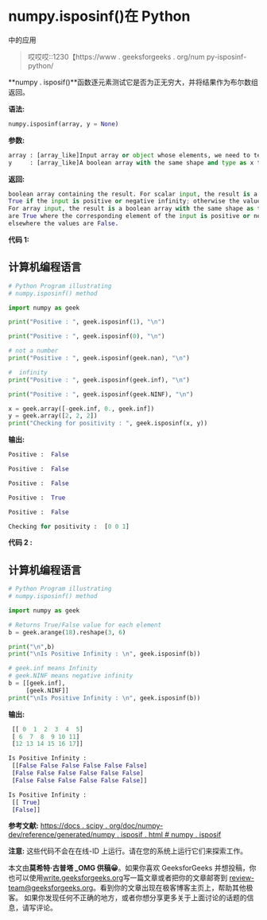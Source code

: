 # numpy.isposinf()在 Python

中的应用

> 哎哎哎::1230【https://www . geeksforgeeks . org/num py-isposinf-python/

**numpy . isposif()**函数逐元素测试它是否为正无穷大，并将结果作为布尔数组返回。

**语法:**

```py
numpy.isposinf(array, y = None)
```

**参数:**

```py
array : [array_like]Input array or object whose elements, we need to test for infinity.
y     : [array_like]A boolean array with the same shape and type as x to store the result.
```

**返回:**

```py
boolean array containing the result. For scalar input, the result is a new boolean with value
True if the input is positive or negative infinity; otherwise the value is False.
For array input, the result is a boolean array with the same shape as the input and the values
are True where the corresponding element of the input is positive or negative infinity; 
elsewhere the values are False.
```

**代码 1:**

## 计算机编程语言

```py
# Python Program illustrating
# numpy.isposinf() method

import numpy as geek

print("Positive : ", geek.isposinf(1), "\n")

print("Positive : ", geek.isposinf(0), "\n")

# not a number
print("Positive : ", geek.isposinf(geek.nan), "\n")

#  infinity
print("Positive : ", geek.isposinf(geek.inf), "\n")

print("Positive : ", geek.isposinf(geek.NINF), "\n")

x = geek.array([-geek.inf, 0., geek.inf])
y = geek.array([2, 2, 2])
print("Checking for positivity : ", geek.isposinf(x, y))
```

**输出:**

```py
Positive :  False 

Positive :  False 

Positive :  False 

Positive :  True 

Positive :  False 

Checking for positivity :  [0 0 1]
```

**代码 2 :**

## 计算机编程语言

```py
# Python Program illustrating
# numpy.isposinf() method

import numpy as geek

# Returns True/False value for each element
b = geek.arange(18).reshape(3, 6)

print("\n",b)
print("\nIs Positive Infinity : \n", geek.isposinf(b))

# geek.inf means Infinity
# geek.NINF means negative infinity
b = [[geek.inf],
     [geek.NINF]]
print("\nIs Positive Infinity : \n", geek.isposinf(b))
```

**输出:**

```py
 [[ 0  1  2  3  4  5]
 [ 6  7  8  9 10 11]
 [12 13 14 15 16 17]]

Is Positive Infinity : 
 [[False False False False False False]
 [False False False False False False]
 [False False False False False False]]

Is Positive Infinity : 
 [[ True]
 [False]]
```

**参考文献:**
[https://docs . scipy . org/doc/numpy-dev/reference/generated/numpy . isposif . html # numpy . isposif](https://docs.scipy.org/doc/numpy-dev/reference/generated/numpy.isposinf.html#numpy.isposinf)

**注意:**
这些代码不会在在线-ID 上运行。请在您的系统上运行它们来探索工作。

本文由**莫希特·古普塔 _OMG 供稿😀**。如果你喜欢 GeeksforGeeks 并想投稿，你也可以使用[write.geeksforgeeks.org](https://write.geeksforgeeks.org)写一篇文章或者把你的文章邮寄到 review-team@geeksforgeeks.org。看到你的文章出现在极客博客主页上，帮助其他极客。
如果你发现任何不正确的地方，或者你想分享更多关于上面讨论的话题的信息，请写评论。